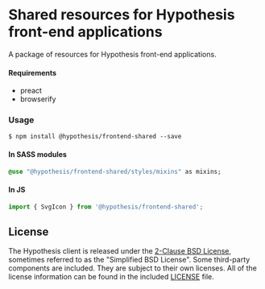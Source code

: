 # Shared resources for Hypothesis front-end applications

A package of resources for Hypothesis front-end applications.

#### Requirements

- preact
- browserify

### Usage

```
$ npm install @hypothesis/frontend-shared --save
```

#### In SASS modules

```sass
@use "@hypothesis/frontend-shared/styles/mixins" as mixins;
```

#### In JS

```js
import { SvgIcon } from '@hypothesis/frontend-shared';
```

License
-------

The Hypothesis client is released under the [2-Clause BSD License][bsd2c],
sometimes referred to as the "Simplified BSD License". Some third-party
components are included. They are subject to their own licenses. All of the
license information can be found in the included [LICENSE][license] file.

[bsd2c]: http://www.opensource.org/licenses/BSD-2-Clause
[license]: https://github.com/hypothesis/client/blob/master/LICENSE
